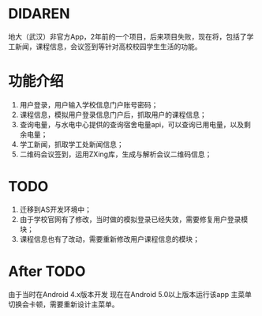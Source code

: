 # DIDAREN
地大（武汉）非官方App，2年前的一个项目，后来项目失败，现在将，包括了学工新闻，课程信息，会议签到等针对高校校园学生生活的功能。
 
# 功能介绍
1. 用户登录，用户输入学校信息门户账号密码；
2. 课程信息，模拟用户登录信息门户后，抓取用户的课程信息；
2. 查询电量，与水电中心提供的查询宿舍电量api，可以查询已用电量，以及剩余电量；
4. 学工新闻，抓取学工处新闻信息；
5. 二维码会议签到，运用ZXing库，生成与解析会议二维码信息；

# TODO
1. 迁移到AS开发环境中；
2. 由于学校官网有了修改，当时做的模拟登录已经失效，需要修复用户登录模块；
3. 课程信息也有了改动，需要重新修改用户课程信息的模块；
 
# After TODO
由于当时在Android 4.x版本开发 现在在Android 5.0以上版本运行该app 主菜单切换会卡顿，需要重新设计主菜单。
